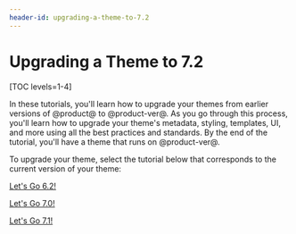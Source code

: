 ```yaml
---
header-id: upgrading-a-theme-to-7.2
---
```


# Upgrading a Theme to 7.2

[TOC levels=1-4]

In these tutorials, you'll learn how to upgrade your themes from earlier 
versions of @product@ to @product-ver@. As you go through this process, you'll 
learn how to upgrade your theme's metadata, styling, templates, UI, and more 
using all the best practices and standards. By the end of the tutorial, you'll 
have a theme that runs on @product-ver@. 

To upgrade your theme, select the tutorial below that corresponds to the current 
version of your theme:

<a class="go-link btn btn-primary" href="/developer/tutorials/-/knowledge_base/7-2/t/upgrading-6-2-themes-to-7-2">Let's Go 6.2!<span class="icon-circle-arrow-right"></span></a><br>

<a class="go-link btn btn-primary" href="/developer/tutorials/-/knowledge_base/7-2/t/upgrading-7-0-themes-to-7-2">Let's Go 7.0!<span class="icon-circle-arrow-right"></span></a><br>

<a class="go-link btn btn-primary" href="/developer/tutorials/-/knowledge_base/7-2/t/upgrading-7-1-themes-to-7-2">Let's Go 7.1!<span class="icon-circle-arrow-right"></span></a>
